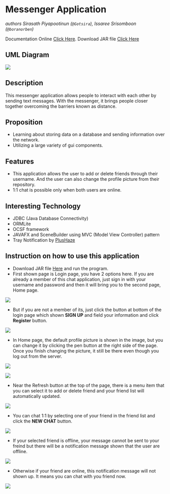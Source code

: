 # Messenger Application

*authors Sirasath Piyapootinun (`@Gotsira`),
Issaree Srisomboon (`@boranorben`)*

Documentation Online [Click Here](https://gotsira.github.io/chatapplication/).
Download JAR file [Click Here](https://github.com/Gotsira/chatapplication/blob/master/chatapplication.jar)

## UML Diagram

![](http://i.imgur.com/qmdJIhu.png)

## Description
This messenger application allows people to interact with each other by sending text messages. With the messenger, it brings people closer together overcoming the barriers known as distance.

## Proposition

- Learning about storing data on a database and sending information over the network.
- Utilizing a large variety of gui components.

## Features

- This application allows the user to add or delete friends through their username. And the user can also change the profile picture from their repository.
- 1:1 chat is possible only when both users are online.

## Interesting Technology

- JDBC (Java Database Connectivity)
- ORMLite
- OCSF framework
- JAVAFX and SceneBuilder using MVC (Model View Controller) pattern
- Tray Notification by [PlusHaze][1]

[1]: https://github.com/PlusHaze/TrayNotification "PlusHaze"

## Instruction on how to use this application
- Download JAR file [Here](https://github.com/Gotsira/chatapplication/blob/master/chatapplication.jar) and run the program.
- First shown page is Login page, you have 2 options here. If you are already a member of this chat application, just sign in with your username and password and then it will bring you to the second page, Home page.

![](http://i.imgur.com/b41EHtM.jpg)
- But if you are not a member of its, just click the button at bottom of the login page which shown **SIGN UP** and field your information and click **Register** button.

![](http://i.imgur.com/uGGNrvp.jpg)

- In Home page, the default profile picture is shown in the image, but you can change it by clicking the pen button at the right side of the page. Once you finish changing the picture, it still be there even though you log out from the server.

![](http://i.imgur.com/0baxqez.jpg)

![](http://i.imgur.com/2OZPzg3.jpg)

- Near the Refresh button at the top of the page, there is a menu item that you can select it to add or delete friend and your friend list will automatically updated.

![](http://i.imgur.com/vM4Ogzu.jpg)

- You can chat 1:1 by selecting one of your friend in the friend list and click the **NEW CHAT** button.

![](http://i.imgur.com/rmM73es.jpg)

- If your selected friend is offline, your message cannot be sent to your freind but there will be a notification message shown that the user are offline.

![](http://i.imgur.com/8V3rLej.jpg)

- Otherwise if your friend are online, this notification message will not shown up. It means you can chat with you friend now.

![](http://i.imgur.com/cymcnxL.jpg)
